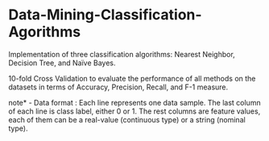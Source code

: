 # Data-Mining-Classification-Agorithms

Implementation of three classification algorithms: Nearest Neighbor, Decision Tree, and Naïve Bayes.

10-fold Cross Validation to evaluate the performance of all methods on the datasets in terms of Accuracy, Precision, Recall, and F-1 measure.

note* - Data format : Each line represents one data sample. The last column of each line is class label, either 0 or 1. The rest columns are feature values, each of them can be a real-value (continuous type) or a string (nominal type).
